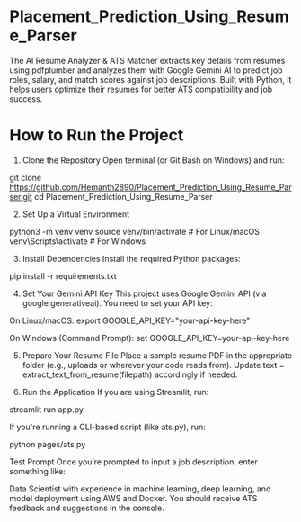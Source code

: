 # Placement_Prediction_Using_Resume_Parser
The AI Resume Analyzer &amp; ATS Matcher extracts key details from resumes using pdfplumber and analyzes them with Google Gemini AI to predict job roles, salary, and match scores against job descriptions. Built with Python, it helps users optimize their resumes for better ATS compatibility and job success. 

# How to Run the Project

 1. Clone the Repository
Open terminal (or Git Bash on Windows) and run:

git clone https://github.com/Hemanth2890/Placement_Prediction_Using_Resume_Parser.git
cd Placement_Prediction_Using_Resume_Parser

 2. Set Up a Virtual Environment 

python3 -m venv venv
source venv/bin/activate        # For Linux/macOS
venv\Scripts\activate           # For Windows

 3. Install Dependencies
Install the required Python packages:

pip install -r requirements.txt

 4. Set Your Gemini API Key
This project uses Google Gemini API (via google.generativeai). You need to set your API key:

On Linux/macOS:
export GOOGLE_API_KEY="your-api-key-here"

On Windows (Command Prompt):
set GOOGLE_API_KEY=your-api-key-here

 5. Prepare Your Resume File
Place a sample resume PDF in the appropriate folder (e.g., uploads or wherever your code reads from).
Update text = extract_text_from_resume(filepath) accordingly if needed.

 6. Run the Application
If you are using Streamlit, run:

streamlit run app.py

If you're running a CLI-based script (like ats.py), run:

python pages/ats.py

 Test Prompt
Once you’re prompted to input a job description, enter something like:

Data Scientist with experience in machine learning, deep learning, and model deployment using AWS and Docker.
You should receive ATS feedback and suggestions in the console.
